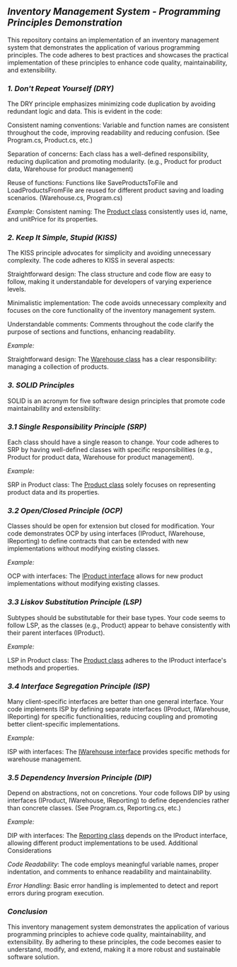 ## *Inventory Management System - Programming Principles Demonstration*
This repository contains an implementation of an inventory management system that demonstrates the application of various programming principles. The code adheres to best practices and showcases the practical implementation of these principles to enhance code quality, maintainability, and extensibility.

### *1. Don't Repeat Yourself (DRY)*

The DRY principle emphasizes minimizing code duplication by avoiding redundant logic and data. This is evident in the code:

Consistent naming conventions: Variable and function names are consistent throughout the code, improving readability and reducing confusion. (See Program.cs, Product.cs, etc.)

Separation of concerns: Each class has a well-defined responsibility, reducing duplication and promoting modularity. (e.g., Product for product data, Warehouse for product management)

Reuse of functions: Functions like SaveProductsToFile and LoadProductsFromFile are reused for different product saving and loading scenarios. (Warehouse.cs, Program.cs)

*Example:*
Consistent naming: The [Product class](https://github.com/Maxim-Dorozhynskiy-ipz221/Design-Patterns/blob/main/Lab1/Product.cs) consistently uses id, name, and unitPrice for its properties.

### *2. Keep It Simple, Stupid (KISS)*

The KISS principle advocates for simplicity and avoiding unnecessary complexity. The code adheres to KISS in several aspects:

Straightforward design: The class structure and code flow are easy to follow, making it understandable for developers of varying experience levels.

Minimalistic implementation: The code avoids unnecessary complexity and focuses on the core functionality of the inventory management system.

Understandable comments: Comments throughout the code clarify the purpose of sections and functions, enhancing readability.

*Example:*

Straightforward design: The [Warehouse class](https://github.com/Maxim-Dorozhynskiy-ipz221/Design-Patterns/blob/main/Lab1/Warehouse.cs) has a clear responsibility: managing a collection of products.

### *3. SOLID Principles*

SOLID is an acronym for five software design principles that promote code maintainability and extensibility:

### *3.1 Single Responsibility Principle (SRP)*

Each class should have a single reason to change. Your code adheres to SRP by having well-defined classes with specific responsibilities (e.g., Product for product data, Warehouse for product management).

*Example:*

SRP in Product class: The [Product class](https://github.com/Maxim-Dorozhynskiy-ipz221/Design-Patterns/blob/main/Lab1/Product.cs) solely focuses on representing product data and its properties. 

### *3.2 Open/Closed Principle (OCP)*

Classes should be open for extension but closed for modification. Your code demonstrates OCP by using interfaces (IProduct, IWarehouse, IReporting) to define contracts that can be extended with new implementations without modifying existing classes.

*Example:*

OCP with interfaces: The [IProduct interface](https://github.com/Maxim-Dorozhynskiy-ipz221/Design-Patterns/blob/main/Lab1/Interfaces/IProduct.cs) allows for new product implementations without modifying existing classes. 

### *3.3 Liskov Substitution Principle (LSP)*

Subtypes should be substitutable for their base types. Your code seems to follow LSP, as the classes (e.g., Product) appear to behave consistently with their parent interfaces (IProduct).

*Example:*

LSP in Product class: The [Product class](https://github.com/Maxim-Dorozhynskiy-ipz221/Design-Patterns/blob/main/Lab1/Product.cs) adheres to the IProduct interface's methods and properties. 

### *3.4 Interface Segregation Principle (ISP)*

Many client-specific interfaces are better than one general interface. Your code implements ISP by defining separate interfaces (IProduct, IWarehouse, IReporting) for specific functionalities, reducing coupling and promoting better client-specific implementations.

*Example:*

ISP with interfaces: The [IWarehouse interface](https://github.com/Maxim-Dorozhynskiy-ipz221/Design-Patterns/blob/main/Lab1/Interfaces/IWarehouse.cs) provides specific methods for warehouse management.

### *3.5 Dependency Inversion Principle (DIP)*

Depend on abstractions, not on concretions. Your code follows DIP by using interfaces (IProduct, IWarehouse, IReporting) to define dependencies rather than concrete classes. (See Program.cs, Reporting.cs, etc.)

*Example:*

DIP with interfaces: The [Reporting class](https://github.com/Maxim-Dorozhynskiy-ipz221/Design-Patterns/blob/main/Lab1/Reporting.cs) depends on the IProduct interface, allowing different product implementations to be used. 
Additional Considerations

*Code Readability*: The code employs meaningful variable names, proper indentation, and comments to enhance readability and maintainability.

*Error Handling*: Basic error handling is implemented to detect and report errors during program execution.

### *Conclusion*

This inventory management system demonstrates the application of various programming principles to achieve code quality, maintainability, and extensibility. By adhering to these principles, the code becomes easier to understand, modify, and extend, making it a more robust and sustainable software solution.
